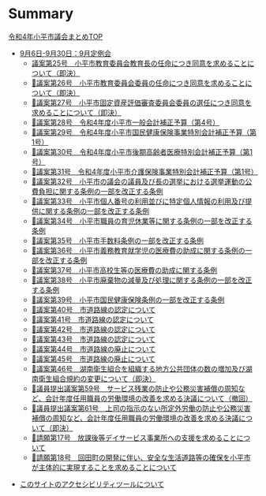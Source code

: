 # Summary

[令和4年小平市議会まとめTOP](./index.md)

<!--[📋 令和4年の議決結果・賛否一覧表](./kekka-ichiran.md)-->

<!--[💰 令和4年の例月現金出納検査](./reigetu.md)-->

- [9月6日-9月30日：9月定例会](./20220906_teireikai/index.md)
  - [議案第25号　小平市教育委員会教育長の任命につき同意を求めることについて（即決）](./20220906_teireikai/gian-25.md)
  - [🚧議案第26号　小平市教育委員会委員の任命につき同意を求めることについて（即決）](./20220906_teireikai/gian-26.md)
  - [🚧議案第27号　小平市固定資産評価審査委員会委員の選任につき同意を求めることについて（即決）](./20220906_teireikai/gian-27.md)
  - [🚧議案第28号　令和4年度小平市一般会計補正予算（第4号）](./20220906_teireikai/gian-28.md)
  - [🚧議案第29号　令和4年度小平市国民健康保険事業特別会計補正予算（第1号）](./20220906_teireikai/gian-29.md)
  - [🚧議案第30号　令和4年度小平市後期高齢者医療特別会計補正予算（第1号）](./20220906_teireikai/gian-30.md)
  - [🚧議案第31号　令和4年度小平市介護保険事業特別会計補正予算（第1号）](./20220906_teireikai/gian-31.md)
  - [🚧議案第32号　小平市の議会の議員及び長の選挙における選挙運動の公費負担に関する条例の一部を改正する条例](./20220906_teireikai/gian-32.md)
  - [🚧議案第33号　小平市個人番号の利用並びに特定個人情報の利用及び提供に関する条例の一部を改正する条例](./20220906_teireikai/gian-33.md)
  - [🚧議案第34号　小平市職員の育児休業等に関する条例の一部を改正する条例](./20220906_teireikai/gian-34.md)
  - [🚧議案第35号　小平市手数料条例の一部を改正する条例](./20220906_teireikai/gian-35.md)
  - [🚧議案第36号　小平市義務教育就学児の医療費の助成に関する条例の一部を改正する条例](./20220906_teireikai/gian-36.md)
  - [🚧議案第37号　小平市高校生等の医療費の助成に関する条例](./20220906_teireikai/gian-37.md)
  - [🚧議案第38号　小平市廃棄物の減量及び処理に関する条例の一部を改正する条例](./20220906_teireikai/gian-38.md)
  - [🚧議案第39号　小平市国民健康保険条例の一部を改正する条例](./20220906_teireikai/gian-39.md)
  - [🚧議案第40号　市道路線の認定について](./20220906_teireikai/gian-40.md)
  - [🚧議案第41号　市道路線の認定について](./20220906_teireikai/gian-41.md)
  - [🚧議案第42号　市道路線の認定について](./20220906_teireikai/gian-42.md)
  - [🚧議案第43号　市道路線の認定について](./20220906_teireikai/gian-43.md)
  - [🚧議案第44号　市道路線の廃止について](./20220906_teireikai/gian-44.md)
  - [🚧議案第45号　市道路線の廃止について](./20220906_teireikai/gian-45.md)
  - [🚧議案第46号　湖南衛生組合を組織する地方公共団体の数の増加及び湖南衛生組合規約の変更について（即決）](./20220906_teireikai/gian-46.md)
  - [🚧議員提出議案第59号　サービス残業の防止や公務災害補償の周知など、会計年度任用職員の労働環境の改善を求める決議について（撤回）](./20220906_teireikai/giin-gian-59.md)
  - [🚧議員提出議案第61号　上司の指示のない所定外労働の防止や公務災害補償の周知など、会計年度任用職員の労働環境の改善を求める決議について（即決）](./20220906_teireikai/giin-gian-61.md)
  - [🚧請願第17号　放課後等デイサービス事業所への支援を求めることについて](./20220906_teireikai/seigan-17.md)
  - [🚧請願第18号　回田町の開発に伴い、安全な生活道路等の確保を小平市が主体的に実現することを求めることについて](./20220906_teireikai/seigan-18.md)

<!--
  - [代表質問](./20210219_teireikai/daihyo-situmon.md)
  - [一般質問](./20210219_teireikai/ippan-situmon.md)
  -->

- [このサイトのアクセシビリティツールについて](./about-a11y.md)
  
